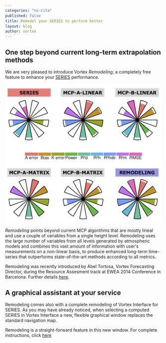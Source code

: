 ```yaml
---
categories: "no-cita"
published: false
title: Remodel your SERIES to perform better
layout: blog
author: vortex
---
```


## One step beyond current long-term extrapolation methods

We are very pleased to introduce Vortex _Remodeling_, a completely free feature to enhance your [SERIES](../solutions/series.html) performance.

![](/assets/img/petals.jpg)

_Remodeling_ points beyond current MCP algorithms that are mostly lineal and use a couple of variables from a single height level. Remodeling uses the large number of variables from all levels generated by atmospheric models and combines this vast amount of information with user's measurements on a non-linear basis, to produce enhanced long-term time-series that outperforms state-of-the-art methods according to all metrics.

Remodeling was recently introduced by Abel Tortosa, Vortex Forecasting Director, during the Resource Assesment track at EWEA 2014 Conference in Barcelona. Further details [here](htt../docs/EWEA2014_Atortosa.pdf).

## A graphical assistant at your service

Remodeling comes also with a complete remodeling of Vortex Interface for SERIES. As you may have already noticed, when selecting a computed SERIES in Vortex Interface a new, flexible graphical window replaces the standard navigation map.

Remodeling is a straight-forward feature in this new window. For complete instructions, click [here](../docs/info.remodeling.pdf)
